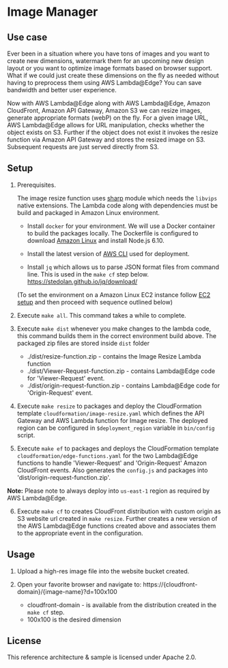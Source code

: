 # Image Manager

## Use case

Ever been in a situation where you have tons of images and you want to create new dimensions, watermark them for an upcoming new design layout or you want to optimize image formats based on browser support.
What if we could just create these dimensions on the fly as needed without having to preprocess them using AWS Lambda@Edge? You can save bandwidth and better user experience.

Now with AWS Lambda@Edge along with AWS Lambda@Edge, Amazon CloudFront, Amazon API Gateway, Amazon S3 we can resize images, generate appropriate formats (webP) on the fly. For a given image URL, AWS Lambda@Edge allows for URL manipulation, checks whether the object exists on S3. Further if the object does not exist it invokes the resize function via Amazon API Gateway and stores the resized image on S3.
Subsequent requests are just served directly from S3.

## Setup

1. Prerequisites.

    The image resize function uses [sharp][sharp] module which needs the `libvips` native extensions. The Lambda code along with dependencies must be build and packaged in Amazon Linux environment.

    - Install `docker` for your environment.
      We will use a Docker container to build the packages locally. The Dockerfile is configured to download [Amazon Linux][amazon-linux] and install Node.js 6.10.

    - Install the latest version of [AWS CLI][cli] used for deployment.

    - Install `jq` which allows us to parse JSON format files from command line.
      This is used in the `make cf` step below.
      https://stedolan.github.io/jq/download/

    (To set the environment on a Amazon Linux EC2 instance follow [EC2 setup](ec2-setup.md) and then proceed with sequence outlined below)

1. Execute `make all`. This command takes a while to complete.

1.  Execute `make dist` whenever you make changes to the lambda code, this command builds them in the correct environment build above. The packaged zip files are stored inside `dist` folder
    - ./dist/resize-function.zip - contains the Image Resize Lambda function
    - ./dist/Viewer-Request-function.zip - contains Lambda@Edge code for 'Viewer-Request' event.
    - ./dist/origin-request-function.zip - contains Lambda@Edge code for 'Origin-Request' event.

1.  Execute `make resize` to packages and deploy the CloudFormation template `cloudformation/image-resize.yaml` which defines the API Gateway and AWS Lambda function for Image resize.
The deployed region can be configured in `$deployment_region` variable in `bin/config` script.

1.  Execute `make ef` to packages and deploys the CloudFormation template `cloudformation/edge-functions.yaml` for the two Lambda@Edge functions to handle 'Viewer-Request' and 'Origin-Request' Amazon CloudFront events. Also generates the `config.js` and packages into 'dist/origin-request-function.zip'.

  **Note:** Please note to always deploy into `us-east-1` region as required by AWS Lambda@Edge.

6.  Execute `make cf` to creates CloudFront distribution with custom origin as S3 website url created in `make resize`. Further creates a new version of the AWS Lambda@Edge functions created above and associates them to the appropriate event in the configuration.

## Usage

1. Upload a high-res image file into the website bucket created.

2. Open your favorite browser and navigate to:
    https://{cloudfront-domain}/{image-name}?d=100x100
    - cloudfront-domain - is available from the distribution created in the `make cf` step.
    - 100x100 is the desired dimension

## License

This reference architecture & sample is licensed under Apache 2.0.

[amazon-linux]: https://store.docker.com/images/amazonlinux
[cli]: https://aws.amazon.com/cli/
[sharp]: https://github.com/lovell/sharp

